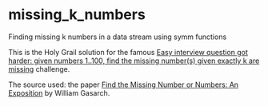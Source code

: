 # missing_k_numbers
Finding missing k numbers in a data stream using symm functions

This is the Holy Grail solution for the famous [Easy interview question got harder: given numbers 1..100, find the missing number(s) given exactly k are missing](https://stackoverflow.com/questions/3492302/easy-interview-question-got-harder-given-numbers-1-100-find-the-missing-numbe) challenge.

The source used: the paper [Find the Missing Number or Numbers: An Exposition](https://www.cs.umd.edu/~gasarch/BLOGPAPERS/streaming.pdf) by William Gasarch.
